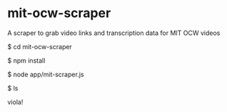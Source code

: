 mit-ocw-scraper
===============

A scraper to grab video links and transcription data for MIT OCW videos

  $ cd mit-ocw-scraper

  $ npm install

  $ node app/mit-scraper.js

  $ ls

viola!
